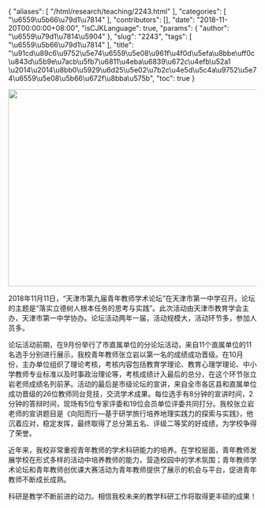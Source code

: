 {
    "aliases": [
        "/html/research/teaching/2243.html"
    ],
    "categories": [
        "\u6559\u5b66\u79d1\u7814"
    ],
    "contributors": [],
    "date": "2018-11-20T00:00:00+08:00",
    "isCJKLanguage": true,
    "params": {
        "author": "\u6559\u79d1\u7814\u5904"
    },
    "slug": "2243",
    "tags": [
        "\u6559\u5b66\u79d1\u7814"
    ],
    "title": "\u91cd\u89c6\u9752\u5e74\u6559\u5e08\u961f\u4f0d\u5efa\u8bbe\uff0c\u843d\u5b9e\u7acb\u5fb7\u6811\u4eba\u6839\u672c\u4efb\u52a1 \u2014\u2014\u8bb0\u5929\u6d25\u5e02\u7b2c\u4e5d\u5c4a\u9752\u5e74\u6559\u5e08\u5b66\u672f\u8bba\u575b",
    "toc": true
}


<img
    src="https://cdn.tfls.online/mirror/full/13b5acb0f596656282ce4fa5e5decb4a8fb2b0fa.jpg"
    style="display:block;margin-left:auto;margin-right:auto;"
    decoding="async"
    fetchpriority="auto"
    loading="lazy"
    height="400"
    width="600"
/>







2018年11月11日，“天津市第九届青年教师学术论坛”在天津市第一中学召开。论坛的主题是“落实立德树人根本任务的思考与实践”。此次活动由天津市教育学会主办，天津市第一中学协办。论坛活动两年一届，活动规模大，活动环节多，参加人员多。




论坛活动前期，在9月份举行了市直属单位的分论坛活动，来自11个直属单位的11名选手分别进行展示，我校青年教师张立岩以第一名的成绩成功晋级。在10月份，主办单位组织了理论考核，考核内容包括教育学理论、教育心理学理论、中小学教师专业标准以及时事政治理论等，考核成绩计入最后的总分，在这个环节张立岩老师成绩名列前茅。活动的最后是市级论坛的宣讲，来自全市各区县和直属单位成功晋级的26位教师同台竞技，交流学术成果。每位选手有8分钟的宣讲时间，2分钟的答辩时间，现场有5位专家评委和19位会员单位评委共同打分。我校张立岩老师的宣讲题目是《向阳而行—基于研学旅行培养地理实践力的探索与实践》，他沉着应对，稳定发挥，最终取得了总分第五名、评级二等奖的好成绩，为学校争得了荣誉。




近年来，我校非常重视青年教师的学术科研能力的培养。在学校层面，青年教师发展学校在形式多样的活动中培养教师的能力，营造校园中的学术氛围；青年教师学术论坛和青年教师创优课大赛活动为青年教师提供了展示的机会与平台，促进青年教师不断成长成熟。




科研是教学不断前进的动力。相信我校未来的教学科研工作将取得更丰硕的成果！




